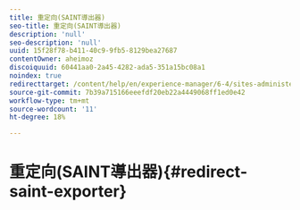 ```yaml
---
title: 重定向(SAINT導出器)
seo-title: 重定向(SAINT導出器)
description: 'null'
seo-description: 'null'
uuid: 15f28f78-b411-40c9-9fb5-8129bea27687
contentOwner: aheimoz
discoiquuid: 60441aa0-2a45-4282-ada5-351a15bc08a1
noindex: true
redirecttarget: /content/help/en/experience-manager/6-4/sites-administering/adobeanalytics-classifications
source-git-commit: 7b39a715166eeefdf20eb22a4449068ff1ed0e42
workflow-type: tm+mt
source-wordcount: '11'
ht-degree: 18%

---
```



# 重定向(SAINT導出器){#redirect-saint-exporter}

